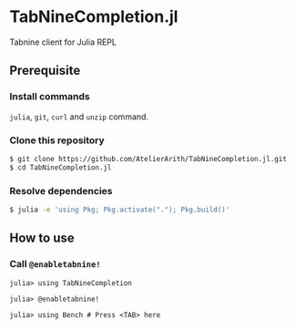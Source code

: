 # TabNineCompletion.jl

Tabnine client for Julia REPL

## Prerequisite

### Install commands

`julia`, `git`, `curl` and `unzip` command.

### Clone this repository

```sh
$ git clone https://github.com/AtelierArith/TabNineCompletion.jl.git
$ cd TabNineCompletion.jl
```

### Resolve dependencies

```sh
$ julia -e 'using Pkg; Pkg.activate("."); Pkg.build()'
```

## How to use

### Call `@enabletabnine!`

```julia-repl
julia> using TabNineCompletion

julia> @enabletabnine!

julia> using Bench # Press <TAB> here
```

